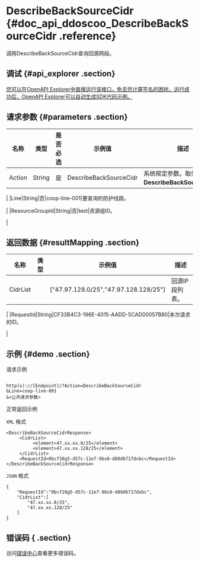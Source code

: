 # DescribeBackSourceCidr {#doc_api_ddoscoo_DescribeBackSourceCidr .reference}

调用DescribeBackSourceCidr查询回源网段。

## 调试 {#api_explorer .section}

[您可以在OpenAPI Explorer中直接运行该接口，免去您计算签名的困扰。运行成功后，OpenAPI Explorer可以自动生成SDK代码示例。](https://api.aliyun.com/#product=ddoscoo&api=DescribeBackSourceCidr&type=RPC&version=2017-12-28)

## 请求参数 {#parameters .section}

|名称|类型|是否必选|示例值|描述|
|--|--|----|---|--|
|Action|String|是|DescribeBackSourceCidr|系统规定参数。取值：**DescribeBackSourceCidr**。

 |
|Line|String|否|coop-line-001|要查询的防护线路。

 |
|ResourceGroupId|String|否|test|资源组ID。

 |

## 返回数据 {#resultMapping .section}

|名称|类型|示例值|描述|
|--|--|---|--|
|CidrList| |\["47.97.128.0/25","47.97.128.128/25"\]|回源IP段列表。

 |
|RequestId|String|CF33B4C3-196E-4015-AADD-5CAD00057B80|本次请求的ID。

 |

## 示例 {#demo .section}

请求示例

``` {#request_demo}

http(s)://[Endpoint]/?Action=DescribeBackSourceCidr
&Line=coop-line-001
&<公共请求参数>

```

正常返回示例

`XML` 格式

``` {#xml_return_success_demo}
<DescribeBackSourceCidrResponse>
     <CidrList>
          <element>47.xx.xx.0/25</element>
          <element>47.xx.xx.128/25</element>
     </CidrList>
     <RequestId>0bcf28g5-d57c-11e7-9bs0-d89d6717dxbc</RequestId>
</DescribeBackSourceCidrResponse>
```

`JSON` 格式

``` {#json_return_success_demo}
{
	"RequestId":"0bcf28g5-d57c-11e7-9bs0-d89d6717dxbc",
	"CidrList":[
		"47.xx.xx.0/25",
		"47.xx.xx.128/25"
	]
}
```

## 错误码 { .section}

访问[错误中心](https://error-center.aliyun.com/status/product/ddoscoo)查看更多错误码。

